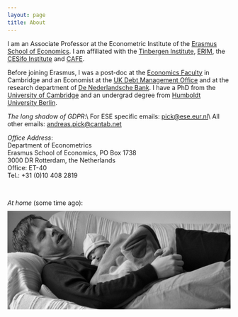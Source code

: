 ```yaml
---
layout: page
title: About
---
```


I am an Associate Professor at the Econometric Institute of the [Erasmus School of Economics](http://www.eur.nl/ese). I am affiliated with
the [Tinbergen Institute](http://www.tinbergen.nl), [ERIM](http://www.erim.eur.nl), the [CESifo Institute](http://www.cesifo-group.de) and [CAFE](https://dornsife.usc.edu/center-cafe/).

Before joining Erasmus, I was a post-doc at the [Economics Faculty](http://www.econ.cam.ac.uk) in Cambridge and an Economist at the [UK Debt Management Office](http://www.dmo.gov.uk) and at the research department of [De Nederlandsche Bank](http://www.dnb.nl).  I have a PhD from the [University of Cambridge](http://www.cam.ac.uk) and an undergrad degree from [Humboldt University Berlin](http://www.wiwi.hu-berlin.de).

*The long shadow of GDPR*:\\
For ESE specific emails: [pick@ese.eur.nl](mailto:pick@ese.eur.nl)\\
All other emails: [andreas.pick@cantab.net](mailto:andreas.pick@cantab.net)

*Office Address*:  
Department of Econometrics  
Erasmus School of Economics, PO Box 1738  
3000 DR Rotterdam, the Netherlands  
Office: ET-40  
Tel.: +31 (0)10 408 2819

<br />

*At home* (some time ago):   
<img src="/pics/AndKat.png" style="float:center;margin:10px 0 0 0;">
